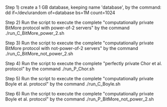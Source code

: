 Step 1) create a 1 GB database, keeping name 'database', by the command: dd if=/dev/urandom of=database bs=1M count=1024

Step 2) Run the script to execute the complete "computationally private BitMore protocol with power-of-2 servers" by the command ./run_C_BitMore_power_2.sh

Step 3) Run the script to execute the complete "computationally private BitMore protocol with not-power-of-2 servers" by the command ./run_C_BitMore_not_power_2.sh

Step 4) Run the script to execute the complete "perfectly private Chor et al. protocol" by the command ./run_P_Chor.sh

Step 5) Run the script to execute the complete "computationally private Boyle et al. protocol" by the command ./run_C_Boyle.sh

Step 6) Run the script to execute the complete "computationally private Boyle et al. protocol" by the command ./run_P_BitMore_not_power_2.sh